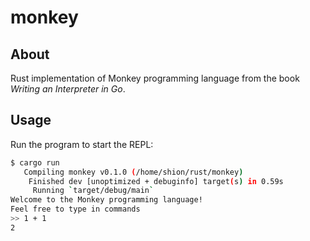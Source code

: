 # monkey
## About
Rust implementation of Monkey programming language from the book *Writing an Interpreter in Go*.

## Usage
Run the program to start the REPL:

```bash
$ cargo run
   Compiling monkey v0.1.0 (/home/shion/rust/monkey)
    Finished dev [unoptimized + debuginfo] target(s) in 0.59s
     Running `target/debug/main`
Welcome to the Monkey programming language!
Feel free to type in commands
>> 1 + 1
2
```




